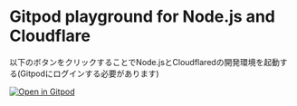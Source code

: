 # Gitpod playground for Node.js and Cloudflare

以下のボタンをクリックすることでNode.jsとCloudflaredの開発環境を起動する(Gitpodにログインする必要があります)

[![Open in Gitpod](https://gitpod.io/button/open-in-gitpod.svg)](https://gitpod.io/#https://github.com/Miura55/gitpod-node-cloudflare)
